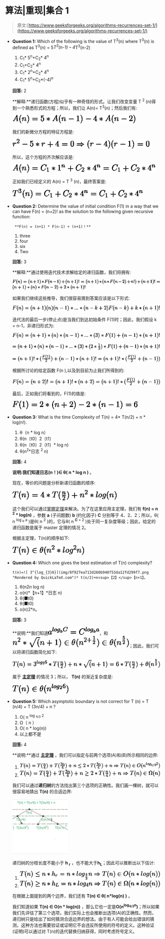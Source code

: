 # 算法|重现|集合 1

> 原文:[https://www.geeksforgeeks.org/algorithms-recurrences-set-1/](https://www.geeksforgeeks.org/algorithms-recurrences-set-1/)

*   **Question 1:** Which of the following is the value of T<sup>3</sup>(n) where T<sup>3</sup>(n) is defined as T<sup>3</sup>(n) = 5*T<sup>3</sup>(n-1) – 4*T<sup>3</sup>(n-2)
    1.  C<sub>1</sub>* 5<sup>n</sup>+C<sub>2</sub>* 4<sup>n</sup>
    2.  C<sub>1</sub>+C<sub>2</sub>* 4<sup>n</sup>
    3.  C<sub>1</sub>* 2<sup>n</sup>+C<sub>2</sub>* 4<sup>n</sup>
    4.  C<sub>1</sub>* 5<sup>n</sup>+C<sub>2</sub>*(-4)<sup>n</sup>

    **回答:** 2

    **解释:**递归函数(方程)似乎有一种奇怪的形式。让我们改变变量 T <sup>2</sup> (n)得到一个熟悉形式的方程；所以，我们让 A(n)= T<sup>3</sup>(n)；然后我们有:

    ![A(n) = 5*A(n - 1) - 4*A(n - 2)](img/a397d8a24ab8a17bfbf34fd7419e9c20.png "Rendered by QuickLaTeX.com")

    我们的新微分方程的特征方程是:

    ![r^{2} - 5*r + 4 = 0   \Rightarrow  (r-4)(r-1) = 0](img/ff5006abf2c0b8cc8349c221eca700c6.png "Rendered by QuickLaTeX.com")

    所以，这个方程的齐次解应该是:

    ![A(n) = C_{1} *  1^{n} + C_{2} * 4^{n} = C_{1} + C_{2} * 4^{n}](img/81d3d054311fe0b7c16f9e72a8d70465.png "Rendered by QuickLaTeX.com")

    正如我们已经定义的 A(n) = T <sup>3</sup> (n)，最终答案是:

    ![T^{3}(n) = C_{1} + C_{2} *   4^{n}  = C_{1} + C_{2} * 4^{n}](img/3701610f19578eab39cc8bdf15cd8059.png "Rendered by QuickLaTeX.com")

*   **Question 2:** Determine the value of initial condition F(1) in a way that we can have F(n) = (n+2)! as the solution to the following given recursive function:

    ```
     **F(n) = (n+1) * F(n-1) + (n+1)！**
    ```

    1.  three
    2.  four
    3.  six
    4.  Two

    **回答:** 3

    **解释:**通过使用迭代技术求解给定的递归函数，我们将拥有:

    ![F(n) = (n+1) * F(n - 1) + (n+1)! = (n+1) * (n*F(n-2) + n!) + (n+1)! =(n+1)*(n)*F(n-2) + 2* (n+1)!](img/027a4e530b561da97585b9e9a8fb4a73.png "Rendered by QuickLaTeX.com")

    如果我们继续这些推导，我们很容易猜到答案应该是以下形式:

    ![F(n) = (n+1)(n)(n - 1)* ... *(n - k + 2)F(n - k) + k * (n+1)! ](img/75648ea56ca0edf76101f81c6ee58af1.png "Rendered by QuickLaTeX.com")

    迭代法的最后一步(停止点)是当我们到达初始条件 F(1)时；因此，我们假设 k = n-1，非递归形式为:

    ![F (n) = (n + 1)*(n)*(n - 1)*...*(3) * F(1) + (n - 1) * (n+1)! ](img/316b695c31a3d93a22733408a515704c.png "Rendered by QuickLaTeX.com")

    ![ = (n + 1)*(n)*(n - 1)*...*(3) * (2 * \frac{1}{2}) * F(1) + (n - 1) * (n+1)! ](img/d9194d824ded3946cefdd4b208d42d85.png "Rendered by QuickLaTeX.com")

    ![  = (n+1)! * ( \frac{F(1)}{2}) + (n - 1) * (n+1)! = (n+1)! * (\frac{F(1)}{2} + (n - 1)) ](img/9a10c3358c16f2888e2a85ad4f75a21b.png "Rendered by QuickLaTeX.com")

    根据所讨论的给定函数 F(n ),以及到目前为止我们所得到的:

    ![ F(n) = (n+2)! = (n+1)! * (n+2) = (n+1)! * (\frac{F(1)}{2} + (n - 1))](img/c881398c9fe7e6c20b917ef201d88d89.png "Rendered by QuickLaTeX.com")

    最后，正如我们将看到的，F(1)的值是:

    ![ F(1) = 2*(n + 2) - 2*(n - 1) = 6 ](img/8541554ddc71e5457ea662cf8edd29d4.png "Rendered by QuickLaTeX.com")

*   **Question 3:** What is the time Complexity of T(n) = 4* T(n/2) + n * log(n!).
    1.  θ（n * log n）
    2.  θ(n〔t0〕2〔t1〕
    3.  θ(n〔t0〕2〔t1〕* log n)
    4.  θ(n<sup>2</sup>*日志 <sup>2</sup> n)

    **回答:** 4

    **说明:**我们知道**日志(n！)∈ θ( n * log n )** 。

    现在，等价的问题是分析新递归函数的顺序:

    ![ T(n) = 4 * T(\frac{n}{2}) + n^{2} * log(n) ](img/ea7122c432b53771655662e92b17514e.png "Rendered by QuickLaTeX.com")

    这个我们可以通过[掌握定理](https://www.geeksforgeeks.org/analysis-algorithm-set-4-master-method-solving-recurrences/)来解决。为了在这里应用主定理，我们有 **f(n) = n <sup>2</sup> * log(n)** ，参数 **a** (子问题数) **b** (约化因子) **C** 分别等于 4、2、2；所以，θ( n <sup>log <sub>b</sub> a</sup> )是θ( n <sup>2</sup> )的，它与θ( n <sup>**C** = 2</sup> )处于同一复杂度等级；因此，给定的递归函数是属于 master 定理的情况 2。

    根据主定理，T(n)的顺序如下:

    ![ T(n) \in \theta(n^{2} * log^{2}n ) ](img/1948704272ff17c024e4fc69888bbb30.png "Rendered by QuickLaTeX.com")

*   **Question 4:** Which one gives the best estimation of T(n) complexity?

    ```
    t(n)=![ 3^{log_{3}6}](img/8f927ea713d260b948f53da12fd299f7.png "Rendered by QuickLaTeX.com")* t(n/2)+n<sup>【2】</sup>【n+1】。
    ```

    1.  θ(n2*n* log n)
    2.  o(n)*【n+1】*日志 n)
    3.  θ(■t0)
    4.  θ(■t0)
    5.  o(n)2*n。

    **回答:** 3

    **说明:**我们知道![a^{log_{b}C} = C^{log_{b}a}](img/3d2672a1579bc219fa90d7145ecbc586.png "Rendered by QuickLaTeX.com")，和![n^{2}*\sqrt(n+1) \in \theta (n^{2 + \frac{1}{2}}) \in \theta (n^{\frac{5}{2}}) ](img/3d53a036d68fb49a92547052e924ac4f.png "Rendered by QuickLaTeX.com")；因此，我们可以将递归函数简化如下:

    ![T(n) = 3^{log_{3}6} * T(\frac{n}{2}) + n * \sqrt(n+1) = 6* T(\frac{n}{2}) + \theta ( n^{\frac{5}{2}} )](img/bf3765957f320071ec190b4085b42156.png "Rendered by QuickLaTeX.com")

    属于 **[主定理](https://www.geeksforgeeks.org/analysis-algorithm-set-4-master-method-solving-recurrences/)** 的情况 3；所以， **T(n)** 的渐近复杂度是:

    ![T(n) \in \theta ( n^{log_{2}6} ) ](img/6f95cf6694bb8f7e51de5e84f65f8a45.png "Rendered by QuickLaTeX.com")

*   **Question 5:** Which asymptotic boundary is not correct for T (n) = T (n/4) + T (3n/4) + n ?
    1.  O( n <sup>log <sub>4/3</sub> 2</sup>
    2.  Ω（ n ）
    3.  O( n * log(n))
    4.  以上都不是

    **回答:** 4

    **说明:**通过 **[主定理](https://www.geeksforgeeks.org/analysis-algorithm-set-4-master-method-solving-recurrences/)** ，我们可以指定与前两个选项(A)和(B)所示相同的边界:

    1.  ![T(n) = T(\frac{n}{4}) + T(\frac{3n}{4}) + n     \leq   2*T(\frac{3n}{4})+n   \Rightarrow  T(n) \in  O (n^{ log_{4/3}2}) ](img/4d2debeadbc4fe45c90489783780f38b.png "Rendered by QuickLaTeX.com")
    2.  ![T(n) = T(\frac{n}{4}) + T(\frac{3n}{4}) + n      \geq   2*T(\frac{n}{4})+n   \Rightarrow  T(n) \in  \Omega (n) ](img/0a33e4bc412dbe7525dc23493e05484f.png "Rendered by QuickLaTeX.com")

    我们可以通过**递归树**的方法找出第三个选项的正确性。我们画一棵树，就可以很容易地猜出 **T(n)** 的合适边界:

    ![RecurrenceTree_of_T(n)](img/e107dadc93b055af8acb09194707914b.png)

    递归树的分枝长度不能小于 **h <sub>r</sub>** ，也不能大于**h<sub>L</sub>**；因此可以推断出以下估计:

    1.  ![T(n)  \leq n * h_{r} = n * log_{\frac{4}{3}}n  \Rightarrow T(n)  \in O( n*log(n) ) ](img/789d223588525a54a345fc7a4539ae55.png "Rendered by QuickLaTeX.com")
    2.  ![T(n)  \geq n * h_{L} = n * log_{4}n  \Rightarrow T(n)  \in  \Omega ( n*log(n) ) ](img/3c54d24cae8b3e7c1db4762e188db167.png "Rendered by QuickLaTeX.com")

    在根据上面提到的两个边界，我们还有 **T(n) ∈ θ( n*log(n) )** 。

    我们知道如果 **T(n) ∈ O(n * log(n))** ，那么它也一定是**O(n<sup>log<sub>4/3</sub>n</sup>)**；所以如果我们先评估了第三个选项，我们实际上也会推断出选项(A)的正确性。然而，递归树只是给出了如何猜测合适边界的想法。由于有人可能会给出错误的猜测，这种方法也需要验证或证明它不会违反所使用的符号的定义。这种验证(证明)可以通过对 T(n)的迭代替换归纳获得，同时考虑符号定义。